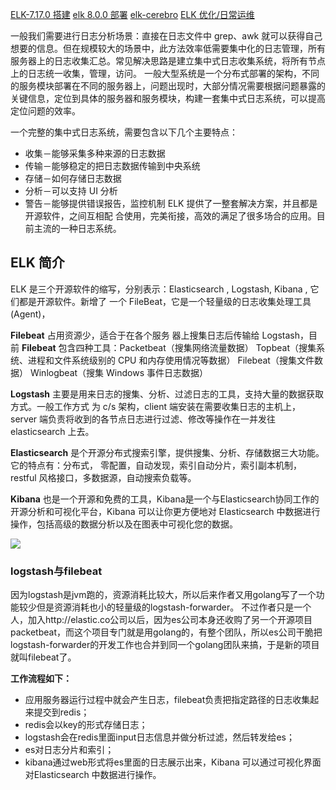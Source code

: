 

[ELK-7.17.0 搭建](ELK-7.17.0%20搭建.md%20搭建/ELK-7.17.0%20搭建.md> "ELK-7.17.0 搭建")
[elk 8.0.0 部署](elk%208.0.0%20部署.md "ELK-8.0.0搭建")
[elk-cerebro](elk-cerebro.md "ELK-监控cerebro")
[ELK 优化/日常运维](ELK%20优化-日常运维.md%20优化-日常运维/ELK%20优化-日常运维.md> "ELK 优化/日常运维")

一般我们需要进行日志分析场景：直接在日志文件中 grep、awk 就可以获得自己想要的信息。但在规模较大的场景中，此方法效率低需要集中化的日志管理，所有服务器上的日志收集汇总。常见解决思路是建立集中式日志收集系统，将所有节点上的日志统一收集，管理，访问。 一般大型系统是一个分布式部署的架构，不同的服务模块部署在不同的服务器上，问题出现时，大部分情况需要根据问题暴露的关键信息，定位到具体的服务器和服务模块，构建一套集中式日志系统，可以提高定位问题的效率。

一个完整的集中式日志系统，需要包含以下几个主要特点：

- 收集－能够采集多种来源的日志数据
- 传输－能够稳定的把日志数据传输到中央系统
- 存储－如何存储日志数据
- 分析－可以支持 UI 分析
- 警告－能够提供错误报告，监控机制 ELK 提供了一整套解决方案，并且都是开源软件，之间互相配 合使用，完美衔接，高效的满足了很多场合的应用。目前主流的一种日志系统。

## ELK 简介

ELK 是三个开源软件的缩写，分别表示：Elasticsearch , Logstash, Kibana , 它们都是开源软件。新增了 一个 FileBeat，它是一个轻量级的日志收集处理工具(Agent)，

**Filebeat** 占用资源少，适合于在各个服务 器上搜集日志后传输给 Logstash，目前 **Filebeat** 包含四种工具：Packetbeat（搜集网络流量数据） Topbeat（搜集系统、进程和文件系统级别的 CPU 和内存使用情况等数据） Filebeat（搜集文件数据） Winlogbeat（搜集 Windows 事件日志数据）

**Logstash** 主要是用来日志的搜集、分析、过滤日志的工具，支持大量的数据获取方式。一般工作方式 为 c/s 架构，client 端安装在需要收集日志的主机上，server 端负责将收到的各节点日志进行过滤、修改等操作在一并发往 elasticsearch 上去。

**Elasticsearch** 是个开源分布式搜索引擎，提供搜集、分析、存储数据三大功能。它的特点有：分布式， 零配置，自动发现，索引自动分片，索引副本机制，restful 风格接口，多数据源，自动搜索负载等。

**Kibana** 也是一个开源和免费的工具，Kibana是一个与Elasticsearch协同工作的开源分析和可视化平台，Kibana 可以让你更方便地对 Elasticsearch 中数据进行操作，包括高级的数据分析以及在图表中可视化您的数据。

![](image-20221127213954507-20230610173808-um9qtkc.png)

### logstash与filebeat

因为logstash是jvm跑的，资源消耗比较大，所以后来作者又用golang写了一个功能较少但是资源消耗也小的轻量级的logstash-forwarder。
不过作者只是一个人，加入http\://elastic.co公司以后，因为es公司本身还收购了另一个开源项目packetbeat，而这个项目专门就是用golang的，有整个团队，所以es公司干脆把logstash-forwarder的开发工作也合并到同一个golang团队来搞，于是新的项目就叫filebeat了。

**工作流程如下：**

- 应用服务器运行过程中就会产生日志，filebeat负责把指定路径的日志收集起来提交到redis；
- redis会以key的形式存储日志；
- logstash会在redis里面input日志信息并做分析过滤，然后转发给es；
- es对日志分片和索引；
- kibana通过web形式将es里面的日志展示出来，Kibana 可以通过可视化界面对Elasticsearch 中数据进行操作。
